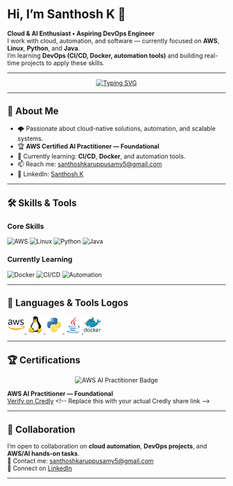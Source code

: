 # Hi, I’m Santhosh K 👋

**Cloud & AI Enthusiast • Aspiring DevOps Engineer**  
I work with cloud, automation, and software — currently focused on **AWS**, **Linux**, **Python**, and **Java**.  
I’m learning **DevOps (CI/CD, Docker, automation tools)** and building real-time projects to apply these skills.

---

<p align="center">
  <!-- Typing intro -->
  <a href="https://github.com/santhoshkaruppusamy55">
    <img src="https://readme-typing-svg.demolab.com?font=Georgia&size=18&duration=2000&pause=100&multiline=true&width=600&height=80&lines=Santhosh+K;Cloud+%26+AI+Enthusiast;AWS+%7C+Linux+%7C+Python+%7C+Java" alt="Typing SVG" />
  </a>
</p>

---

## 🔭 About Me
- 🌩️ Passionate about cloud-native solutions, automation, and scalable systems.  
- 🏆 **AWS Certified AI Practitioner — Foundational**  
- 🚀 Currently learning: **CI/CD**, **Docker**, and automation tools.  
- 📫 Reach me: [santhoshkaruppusamy5@gmail.com](mailto:santhoshkaruppusamy5@gmail.com)  
- 🔗 LinkedIn: [Santhosh K](https://www.linkedin.com/in/santhosh-k-101978338/)

---

## 🛠️ Skills & Tools

### Core Skills
<p>
  <img alt="AWS" src="https://img.shields.io/badge/AWS-%23FF9900?style=for-the-badge&logo=amazon-aws&logoColor=white" />
  <img alt="Linux" src="https://img.shields.io/badge/Linux-%23000000?style=for-the-badge&logo=linux&logoColor=white" />
  <img alt="Python" src="https://img.shields.io/badge/Python-%2314354C?style=for-the-badge&logo=python&logoColor=white" />
  <img alt="Java" src="https://img.shields.io/badge/Java-%23ED8B00?style=for-the-badge&logo=java&logoColor=white" />
</p>

### Currently Learning
<p>
  <img alt="Docker" src="https://img.shields.io/badge/Docker-%230db7ed?style=for-the-badge&logo=docker&logoColor=white" />
  <img alt="CI/CD" src="https://img.shields.io/badge/CI%2FCD-GitHub_Actions-%23000000?style=for-the-badge&logo=github-actions&logoColor=white" />
  <img alt="Automation" src="https://img.shields.io/badge/Automation-Tools-%238A2BE2?style=for-the-badge" />
</p>

---

## 🔧 Languages & Tools Logos
<p align="left">
  <a href="https://aws.amazon.com/" target="_blank" rel="noreferrer"> <img src="https://raw.githubusercontent.com/devicons/devicon/master/icons/amazonwebservices/amazonwebservices-original-wordmark.svg" alt="aws" width="40" height="40"/> </a>
  <a href="https://www.linux.org/" target="_blank" rel="noreferrer"> <img src="https://raw.githubusercontent.com/devicons/devicon/master/icons/linux/linux-original.svg" alt="linux" width="40" height="40"/> </a>
  <a href="https://www.python.org" target="_blank" rel="noreferrer"> <img src="https://raw.githubusercontent.com/devicons/devicon/master/icons/python/python-original.svg" alt="python" width="40" height="40"/> </a>
  <a href="https://www.oracle.com/java/" target="_blank" rel="noreferrer"> <img src="https://raw.githubusercontent.com/devicons/devicon/master/icons/java/java-original.svg" alt="java" width="40" height="40"/> </a>
  <a href="https://www.docker.com/" target="_blank" rel="noreferrer"> <img src="https://raw.githubusercontent.com/devicons/devicon/master/icons/docker/docker-original-wordmark.svg" alt="docker" width="40" height="40"/> </a>
</p>

---

## 🏆 Certifications

<p align="center">
  <img src="./aws-certified-ai-practitioner.png" alt="AWS AI Practitioner Badge" width="120" />
</p>

**AWS AI Practitioner — Foundational**  
[Verify on Credly]([https://www.credly.com](https://www.credly.com/badges/f37dd057-7c79-408a-a6de-69e12c66dd0b/public_url)) <!-- Replace this with your actual Credly share link -->

---


## 🤝 Collaboration
I’m open to collaboration on **cloud automation**, **DevOps projects**, and **AWS/AI hands-on tasks**.  
📩 Contact me: [santhoshkaruppusamy5@gmail.com](mailto:santhoshkaruppusamy5@gmail.com)  
🔗 Connect on [LinkedIn](https://www.linkedin.com/in/santhosh-k-101978338/)

---
